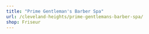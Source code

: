 ```yaml
---
title: "Prime Gentleman's Barber Spa"
url: /cleveland-heights/prime-gentlemans-barber-spa/
shop: Friseur
---
```


